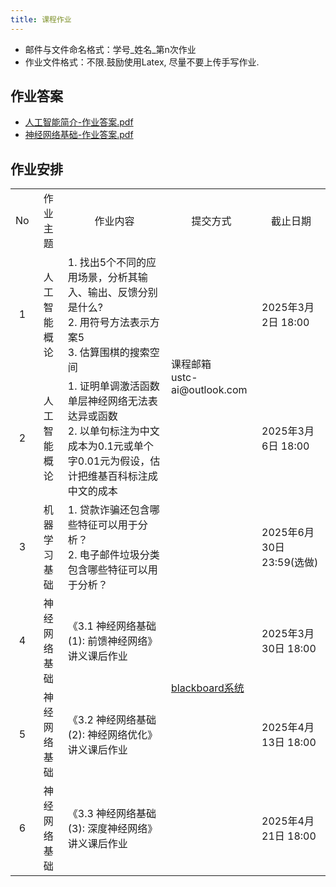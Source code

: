 ```yaml
---
title: 课程作业
---
```


- 邮件与文件命名格式：学号_姓名_第n次作业
- 作业文件格式：不限.鼓励使用Latex, 尽量不要上传手写作业.

## 作业答案
- [人工智能简介-作业答案.pdf](./人工智能简介-作业答案.pdf)
- [神经网络基础-作业答案.pdf](./神经网络基础-作业答案.pdf)

## 作业安排

<table>
    <tbody>
        <tr>
            <td align="center">No</td>
            <td align="center">作业主题</td>
            <td align="center">作业内容</td>
            <td align="center">提交方式</td>
            <td align="center">截止日期</td>
        </tr>
        <tr>
            <td align="center">1</td>
            <td align="center">人工智能概论</td>
            <td>
                1. 找出5个不同的应用场景，分析其输入、输出、反馈分别是什么?<br/>
                2. 用符号方法表示方案5<br/>
                3. 估算围棋的搜索空间
            </td>
            <td rowspan="2">
                课程邮箱<br/>ustc-ai@outlook.com
            </td>
            <td>2025年3月2日 18:00</td>
        </tr>
        <tr>
            <td align="center">2</td>
            <td align="center">人工智能概论</td>
            <td>
                1. 证明单调激活函数单层神经网络无法表达异或函数<br/>
                2. 以单句标注为中文成本为0.1元或单个字0.01元为假设，估计把维基百科标注成中文的成本
            </td>
            <td>2025年3月6日 18:00</td>
        </tr>
        <tr>
            <td align="center">3</td>
            <td align="center">机器学习基础</td>
            <td>
                1. 贷款诈骗还包含哪些特征可以用于分析？<br/>
                2. 电子邮件垃圾分类包含哪些特征可以用于分析？
            </td>
            <td rowspan="10">
                <a href="https://www.bb.ustc.edu.cn/">blackboard系统</a>
            </td>
            <td>2025年6月30日 23:59(选做)</td>
        </tr>
        <tr>
            <td align="center">4</td>
            <td align="center">神经网络基础</td>
            <td>
            《3.1 神经网络基础(1): 前馈神经网络》讲义课后作业
            </td>
            <td>2025年3月30日 18:00</td>
        </tr>
        <tr>
            <td align="center">5</td>
            <td align="center">神经网络基础</td>
            <td>
            《3.2 神经网络基础(2): 神经网络优化》讲义课后作业
            </td>
            <td>2025年4月13日 18:00</td>
        </tr>
                <tr>
            <td align="center">6</td>
            <td align="center">神经网络基础</td>
            <td>
            《3.3 神经网络基础(3): 深度神经网络》讲义课后作业
            </td>
            <td>2025年4月21日 18:00</td>
        </tr>
    </tbody>
</table>